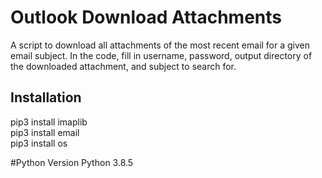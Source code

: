 # Outlook Download Attachments
A script to download all attachments of the most recent email for a given email subject. In the code, fill in username, password, output directory of the downloaded attachment, and subject to search for.

## Installation
pip3 install imaplib <br />
pip3 install email <br />
pip3 install os <br />

#Python Version
Python 3.8.5
